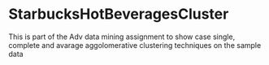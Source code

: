 # StarbucksHotBeveragesCluster

This is part of the Adv data mining assignment to show case single, complete and avarage aggolomerative clustering techniques on the sample data
